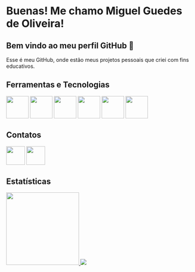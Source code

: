 # Buenas! Me chamo Miguel Guedes de Oliveira! 
## Bem vindo ao meu perfil GitHub 👋

<p>
  Esse é meu GitHub, onde estão meus projetos pessoais que criei com fins educativos.
  
</p>

## Ferramentas e Tecnologias
<div>
<img src="https://cdn.jsdelivr.net/gh/devicons/devicon@latest/icons/kotlin/kotlin-original.svg" width="60" height="60"/> 
<img src="https://cdn.jsdelivr.net/gh/devicons/devicon@latest/icons/java/java-original.svg" width="60" height="60"/> 
<img src="https://cdn.jsdelivr.net/gh/devicons/devicon@latest/icons/dart/dart-original.svg" width="60" height="60"/>
<img src="https://cdn.jsdelivr.net/gh/devicons/devicon@latest/icons/flutter/flutter-original.svg" width="60" height="60"/>
<img src="https://cdn.jsdelivr.net/gh/devicons/devicon@latest/icons/mysql/mysql-original-wordmark.svg" width="60" height="60"/>
<img src="https://cdn.jsdelivr.net/gh/devicons/devicon@latest/icons/javascript/javascript-original.svg" width="60" height="60"/>
</div>

## Contatos

<div>
<a href="https://www.linkedin.com/in/miguel-guedes-de-oliveira"><img src="https://cdn.jsdelivr.net/gh/devicons/devicon@latest/icons/linkedin/linkedin-original.svg" width="50" height="50"/></a>
<a href="mailto:miguelguedes.oli@gmail.com"><img src="https://img.icons8.com/?size=100&id=P7UIlhbpWzZm&format=png&color=000000" width="50" height="50"/></a>

</div>

## Estatísticas

<div>
<a href="https://github.com/Miguel-Galli">
<img loading="lazy" height="195em" src="https://github-readme-stats.vercel.app/api/top-langs/?username=Miguel-Galli&layout=compact&langs_count=7&theme=dark"/>
<picture>
  <source
    srcset="https://github-readme-stats.vercel.app/api?username=Miguel-Galli&show_icons=true&theme=dark"
    media="(prefers-color-scheme: dark)"
  />
  <source
    srcset="https://github-readme-stats.vercel.app/api?username=Miguel-Galli&show_icons=true"
    media="(prefers-color-scheme: light), (prefers-color-scheme: no-preference)"
  />
  <img src="https://github-readme-stats.vercel.app/api?username=MIguel-Galli&show_icons=true" />
</picture>
</div>
